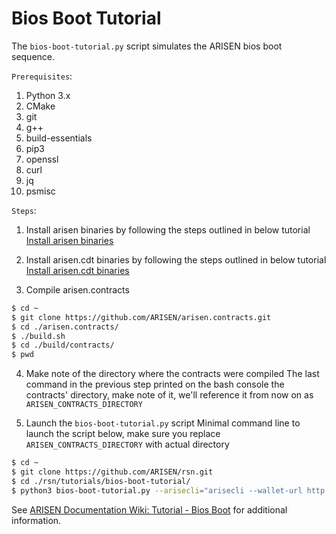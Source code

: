 # Bios Boot Tutorial

The `bios-boot-tutorial.py` script simulates the ARISEN bios boot sequence.

``Prerequisites``:

1. Python 3.x
2. CMake
3. git
4. g++
5. build-essentials
6. pip3
7. openssl
8. curl
9. jq
10. psmisc


``Steps``:

1. Install arisen binaries by following the steps outlined in below tutorial
[Install arisen binaries](https://github.com/ARISEN/rsn#mac-os-x-brew-install)

2. Install arisen.cdt binaries by following the steps outlined in below tutorial
[Install arisen.cdt binaries](https://github.com/ARISEN/arisen.cdt#binary-releases)

3. Compile arisen.contracts

```bash
$ cd ~
$ git clone https://github.com/ARISEN/arisen.contracts.git
$ cd ./arisen.contracts/
$ ./build.sh
$ cd ./build/contracts/
$ pwd

```

4. Make note of the directory where the contracts were compiled
The last command in the previous step printed on the bash console the contracts' directory, make note of it, we'll reference it from now on as `ARISEN_CONTRACTS_DIRECTORY`

5. Launch the `bios-boot-tutorial.py` script
Minimal command line to launch the script below, make sure you replace `ARISEN_CONTRACTS_DIRECTORY` with actual directory

```bash
$ cd ~
$ git clone https://github.com/ARISEN/rsn.git
$ cd ./rsn/tutorials/bios-boot-tutorial/
$ python3 bios-boot-tutorial.py --arisecli="arisecli --wallet-url http://127.0.0.1:6666 " --aos=aos --awalletd=awalletd --contracts-dir="ARISEN_CONTRACTS_DIRECTORY" -w -a
```

See [ARISEN Documentation Wiki: Tutorial - Bios Boot](https://github.com/ARISEN/rsn/wiki/Tutorial-Bios-Boot-Sequence) for additional information.